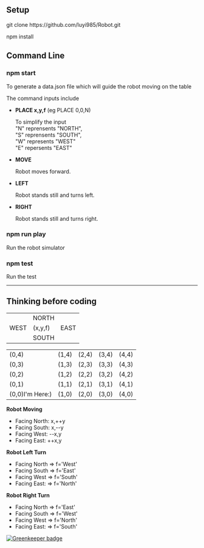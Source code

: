 <h2>Setup</h2>
<p>git clone https://github.com/luyi985/Robot.git</p>
<p>npm install</p>
<h2>Command Line</h2>
<h3>npm start</h3>
<p>To generate a data.json file which will guide the robot moving on the table</p>
<p>The command inputs include</p>
<ul>
  <li>
      <b>PLACE x,y,f</b><span> (eg  PLACE 0,0,N)</span><br/>
      <p>To simplify the input<br/>
      "N" reprensents "NORTH",<br/>
      "S" reprensents "SOUTH",<br/>
      "W" represents "WEST"<br/>
      "E" repersents "EAST"</p>
  </li>
  <li>
    <b>MOVE</b>
    <p>Robot moves forward.</p>
  </li>
  <li>
    <b>LEFT</b>
    <p>Robot stands still and turns left.</p>
  </li>
  <li>
    <b>RIGHT</b>
    <p>Robot stands still and turns right.</p>
  </li>
</ul>
<h3>npm run play</h3>
<p>Run the robot simulator</p>
<h3>npm test</h3>
<p>Run the test</p>
<hr/>

<h2>Thinking before coding</h2>
<table>
  <tr>
    <td></td>
    <td>NORTH</td>
    <td></td>
  </tr>
  <tr>
    <td>WEST</td>
    <td>(x,y,f)</td>
    <td>EAST</td>
  </tr>
  <tr>
    <td></td>
    <td>SOUTH</td>
    <td></td>
  </tr>
</table>
<table>
  <tr>
    <td>(0,4)</td>
    <td>(1,4)</td>
    <td>(2,4)</td>
    <td>(3,4)</td>
    <td>(4,4)</td>
  </tr>
  <tr>
    <td>(0,3)</td>
    <td>(1,3)</td>
    <td>(2,3)</td>
    <td>(3,3)</td>
    <td>(4,3)</td>
  </tr>
  <tr>
    <td>(0,2)</td>
    <td>(1,2)</td>
    <td>(2,2)</td>
    <td>(3,2)</td>
    <td>(4,2)</td>
  </tr>
  <tr>
    <td>(0,1)</td>
    <td>(1,1)</td>
    <td>(2,1)</td>
    <td>(3,1)</td>
    <td>(4,1)</td>
  </tr>
  <tr>
    <td>(0,0)I'm Here:)</td>
    <td>(1,0)</td>
    <td>(2,0)</td>
    <td>(3,0)</td>
    <td>(4,0)</td>
  </tr>
</table>
<b>Robot Moving</b>
<ul>
  <li>
    Facing North: x,++y 
  </li>
  <li>
    Facing South: x,--y 
  </li>
  <li>
    Facing West: --x,y 
  </li>
  <li>
    Facing East: ++x,y 
  </li>
</ul>
<b>Robot Left Turn</b>
<ul>
  <li>
    Facing North  =>  f='West'
  </li>
  <li>
    Facing South  =>  f='East'   
  </li>
  <li>
    Facing West   =>  f='South'
  </li>
  <li>
    Facing East: =>   f='North'
  </li>
</ul>
<b>Robot Right Turn</b>
<ul>
  <li>
    Facing North  =>  f='East'
  </li>
  <li>
    Facing South  =>  f='West'   
  </li>
  <li>
    Facing West   =>  f='North'
  </li>
  <li>
    Facing East: =>   f='South'
  </li>
</ul>



[![Greenkeeper badge](https://badges.greenkeeper.io/luyi985/Robot.svg)](https://greenkeeper.io/)